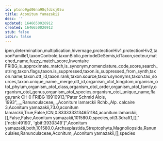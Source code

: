 ```yaml
---
id: ptsno9gd06na98qfdzsj05u
title: Aconitum Yamazakii
desc: ''
updated: 1646650020912
created: 1646650020912
stub: false
isDir: false
---
```

ipen,determination,multiplication,hivernage,protectionHiv1,protectionHiv2,taxonFamille1,taxonControle,taxonBiblio,periodeDeSemis,idTaxon,secteur,matched_name,fuzzy_match_score,Inventaire FRIBG,is_approximate_match,is_synonym,nomenclature_code,score,search_string,taxon.flags,taxon.is_suppressed,taxon.is_suppressed_from_synth,taxon.name,taxon.ott_id,taxon.rank,taxon.source,taxon.synonyms,taxon.tax_sources,taxon.unique_name,_merge,ott_id,organism_otol_kingdom,organism_otol_phylum,organism_otol_class,organism_otol_order,organism_otol_family,organism_otol_genus,organism_otol_species,organism_otol_unique_name,flags,rank
CH 0 FRIBG 19910913,"Pater Schmid Alois, 1993",,,,,Ranunculaceae,,,,Aconitum lamarckii Rchb.,Alp. calcaire 3,Aconitum yamazakii,73.0,aconitum lamarckii,True,False,ICN,0.8333333134651184,aconitum lamarckii,[],False,False,Aconitum yamazakii,101580.0,species,ott3.3draft1,[],"['ncbi:49190', 'gbif:3930349']",Aconitum yamazakii,both,101580.0,Archaeplastida,Streptophyta,Magnoliopsida,Ranunculales,Ranunculaceae,Aconitum,,Aconitum yamazakii,[],species
